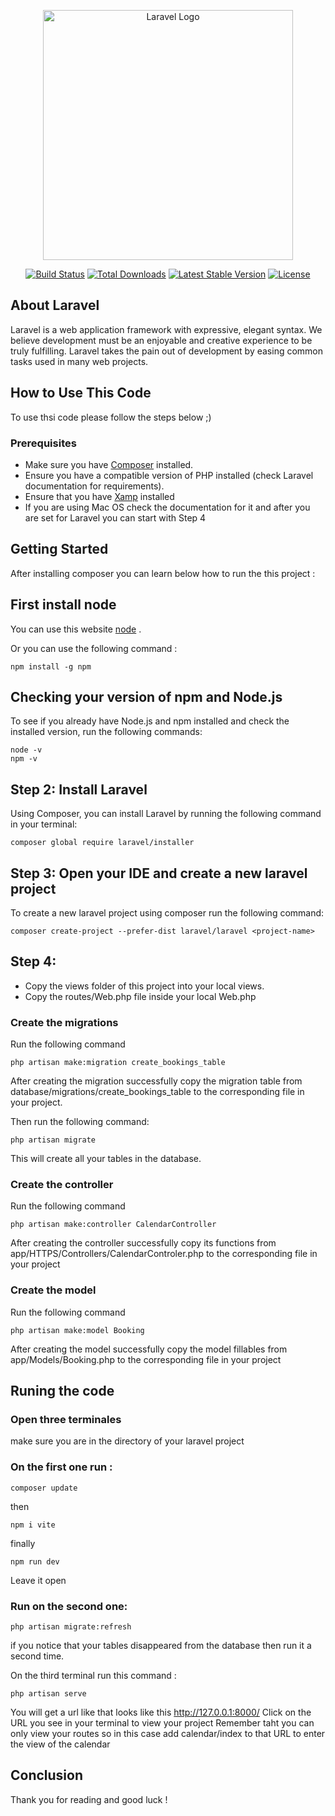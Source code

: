 <p align="center"><a href="https://laravel.com" target="_blank"><img src="https://raw.githubusercontent.com/laravel/art/master/logo-lockup/5%20SVG/2%20CMYK/1%20Full%20Color/laravel-logolockup-cmyk-red.svg" width="400" alt="Laravel Logo"></a></p>

<p align="center">
<a href="https://github.com/laravel/framework/actions"><img src="https://github.com/laravel/framework/workflows/tests/badge.svg" alt="Build Status"></a>
<a href="https://packagist.org/packages/laravel/framework"><img src="https://img.shields.io/packagist/dt/laravel/framework" alt="Total Downloads"></a>
<a href="https://packagist.org/packages/laravel/framework"><img src="https://img.shields.io/packagist/v/laravel/framework" alt="Latest Stable Version"></a>
<a href="https://packagist.org/packages/laravel/framework"><img src="https://img.shields.io/packagist/l/laravel/framework" alt="License"></a>
</p>

## About Laravel

Laravel is a web application framework with expressive, elegant syntax. We believe development must be an enjoyable and creative experience to be truly fulfilling. Laravel takes the pain out of development by easing common tasks used in many web projects.

## How to Use This Code

To use thsi code please follow the steps below ;)

### Prerequisites

- Make sure you have [Composer](https://getcomposer.org/) installed.
- Ensure you have a compatible version of PHP installed (check Laravel documentation for requirements).
- Ensure that you have [Xamp](https://www.apachefriends.org/download.html) installed
- If you are using Mac OS check the documentation for it and after you are set for Laravel you can start with Step 4

## Getting Started

After installing composer you can learn below how to run the this project :

## First install node 
You can use this website [node](https://nodejs.org/en/download) .

Or you can use the following command :
```
npm install -g npm
```
## Checking your version of npm and Node.js
To see if you already have Node.js and npm installed and check the installed version, run the following commands:
```
node -v
npm -v
```
## Step 2: Install Laravel
Using Composer, you can install Laravel by running the following command in your terminal:
```
composer global require laravel/installer
```
## Step 3: Open your IDE and create a new laravel project

To create a new laravel project using composer run the following command:
```
composer create-project --prefer-dist laravel/laravel <project-name>
```
## Step 4: 

- Copy the views folder of this project into your local views.
- Copy the routes/Web.php file inside your local Web.php

### Create the migrations 

Run the following command

```
php artisan make:migration create_bookings_table
```
After creating the migration successfully copy the migration table from database/migrations/create_bookings_table to the corresponding file in your project.

Then run the following command:
```
php artisan migrate
```
This will create all your tables in the database.

### Create the controller 

Run the following command

```
php artisan make:controller CalendarController
```
After creating the controller successfully copy its functions from app/HTTPS/Controllers/CalendarControler.php to the corresponding file in your project

### Create the model 

Run the following command

```
php artisan make:model Booking
```
After creating the model successfully copy the model fillables from app/Models/Booking.php to the corresponding file in your project

## Runing the code

### Open three terminales
make sure you are in the directory of your laravel project
### On the first one run :
```
composer update
```
then
```
npm i vite
```
finally 
```
npm run dev
```
Leave it open 
### Run on the second one:
```
php artisan migrate:refresh
```
if you notice that your tables disappeared from the database then run it a second time.

On the third terminal run this command :
```
php artisan serve
```
You will get a url like that looks like this http://127.0.0.1:8000/ 
Click on the URL you see in your terminal to view your project 
Remember taht you can only view your routes so in this case add calendar/index to that URL to enter the view of the calendar

## Conclusion
Thank you for reading and good luck !
